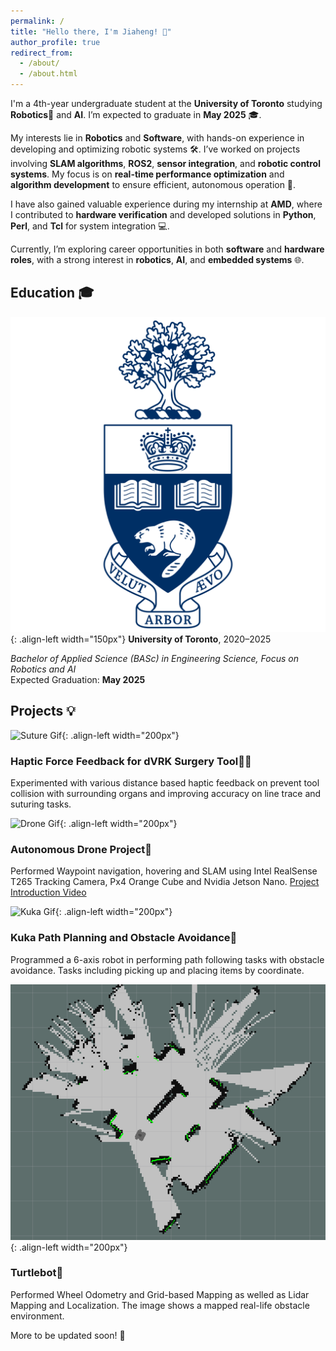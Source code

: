 ```yaml
---
permalink: /
title: "Hello there, I'm Jiaheng! 👋"
author_profile: true
redirect_from: 
  - /about/
  - /about.html
---
```


I'm a 4th-year undergraduate student at the **University of Toronto** studying **Robotics**🤖 and **AI**. I’m expected to graduate in **May 2025** 🎓.

My interests lie in **Robotics** and **Software**, with hands-on experience in developing and optimizing robotic systems 🛠. I’ve worked on projects involving **SLAM algorithms**, **ROS2**, **sensor integration**, and **robotic control systems**. My focus is on **real-time performance optimization** and **algorithm development** to ensure efficient, autonomous operation 🚗.

I have also gained valuable experience during my internship at **AMD**, where I contributed to **hardware verification** and developed solutions in **Python**, **Perl**, and **Tcl** for system integration 💻.

Currently, I’m exploring career opportunities in both **software** and **hardware roles**, with a strong interest in **robotics**, **AI**, and **embedded systems** 🌐.

## Education 🎓
![UofT Logo](/images/uoft.png){: .align-left width="150px"}
**University of Toronto**, 2020–2025  

*Bachelor of Applied Science (BASc) in Engineering Science, Focus on Robotics and AI*  
Expected Graduation: **May 2025**

## Projects 💡
![Suture Gif](/images/suture.gif){: .align-left width="200px"}
### Haptic Force Feedback for dVRK Surgery Tool🏥💉
Experimented with various distance based haptic feedback on prevent tool collision with surrounding organs and improving accuracy on line trace and suturing tasks. 
&nbsp; 

![Drone Gif](/images/drone.gif){: .align-left width="200px"}
### Autonomous Drone Project🚁
Performed Waypoint navigation, hovering and SLAM using Intel RealSense T265 Tracking Camera, Px4 Orange Cube and Nvidia Jetson Nano. 
[Project Introduction Video](https://www.youtube.com/watch?v=6M8VXyCqgY8&list=PLL1IgvRDWMehXnWMgP0xM_mI04F4To4Td&index=1)

![Kuka Gif](/images/kuka.gif){: .align-left width="200px"}
### Kuka Path Planning and Obstacle Avoidance🤖
Programmed a 6-axis robot in performing path following tasks with obstacle avoidance. Tasks including picking up and placing items by coordinate.
&nbsp; 

![Turtle Bot Map](/images/mapping.png){: .align-left width="200px"}
### Turtlebot🐢
Performed Wheel Odometry and Grid-based Mapping as welled as Lidar Mapping and Localization. The image shows a mapped real-life obstacle environment.

More to be updated soon! 🚀

